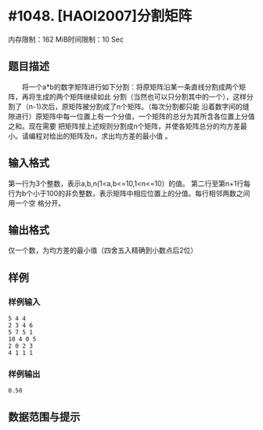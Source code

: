 # #1048. [HAOI2007]分割矩阵

内存限制：162 MiB时间限制：10 Sec

## 题目描述

　　将一个a*b的数字矩阵进行如下分割：将原矩阵沿某一条直线分割成两个矩阵，再将生成的两个矩阵继续如此
分割（当然也可以只分割其中的一个），这样分割了（n-1)次后，原矩阵被分割成了n个矩阵。（每次分割都只能
沿着数字间的缝隙进行）原矩阵中每一位置上有一个分值，一个矩阵的总分为其所含各位置上分值之和。现在需要
把矩阵按上述规则分割成n个矩阵，并使各矩阵总分的均方差最小。请编程对给出的矩阵及n，求出均方差的最小值
。

## 输入格式

第一行为3个整数，表示a,b,n(1<a,b<=10,1<n<=10）的值。
第二行至第n+1行每行为b个小于100的非负整数，表示矩阵中相应位置上的分值。每行相邻两数之间用一个空
格分开。

## 输出格式

仅一个数，为均方差的最小值（四舍五入精确到小数点后2位）

## 样例

### 样例输入

    
    5 4 4
    2 3 4 6
    5 7 5 1
    10 4 0 5
    2 0 2 3
    4 1 1 1
    

### 样例输出

    
    0.50
    

## 数据范围与提示
